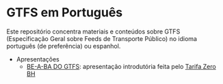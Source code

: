 # GTFS em Português

Este repositório concentra materiais e conteúdos sobre GTFS (Especificação Geral sobre Feeds de Transporte Público) no idioma português (de preferência) ou espanhol.

* Apresentações
  + [BE-A-BA DO GTFS](https://github.com/tarifazero/referencias_pt_gtfs/blob/main/files/BE-A-BA%20DO%20GTFS.pdf): apresentação introdutória feita pelo [Tarifa Zero BH](https://tarifazerobh.org/)
